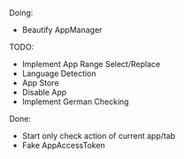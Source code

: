 Doing:
* Beautify AppManager

TODO:
* Implement App Range Select/Replace
* Language Detection
* App Store
* Disable App
* Implement German Checking

Done:
* Start only check action of current app/tab
* Fake AppAccessToken

